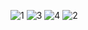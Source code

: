 ![1](https://github.com/user-attachments/assets/ade06781-5fba-4ba3-9a7b-fac9af27e276)
![3](https://github.com/user-attachments/assets/a9fa5d52-b8b8-4114-b6e1-4378cc7b283e)
![4](https://github.com/user-attachments/assets/519ff17a-1742-43fc-b96a-bed1773a1556)
![2](https://github.com/user-attachments/assets/0f82995a-c53b-4d2e-9e6d-298fc7f23e73)
